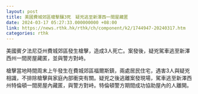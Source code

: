```yaml
---
layout: post
title: 美國費城郊區槍擊釀3死　疑兇逃至新澤西一間屋藏匿
date: 2024-03-17 05:27:33.000000000 +08:00
link: https://news.rthk.hk/rthk/ch/component/k2/1744947-20240317.htm
categories: rthk
---
```


美國賓夕法尼亞州費城郊區發生槍擊，造成3人死亡。案發後，疑兇駕車逃至新澤西州一間房屋藏匿，並與警方對峙。

槍擊當地時間周末上午發生在費城郊區福爾斯鎮，兩處居民住宅，遇害3人與疑兇相識，不排除槍擊與家庭內部衝突有關。疑兇之後逃離案發現場，駕車逃至新澤西州特倫頓一間房屋內藏匿，與警方對峙。特倫頓警方期間成功協助屋內的人離開。
